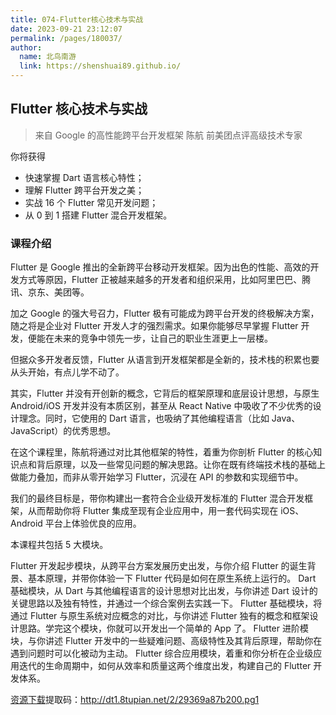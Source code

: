 ```yaml
---
title: 074-Flutter核心技术与实战
date: 2023-09-21 23:12:07
permalink: /pages/180037/
author:
  name: 北鸟南游
  link: https://shenshuai89.github.io/
---
```


## Flutter 核心技术与实战

> 来自 Google 的高性能跨平台开发框架
> 陈航 前美团点评高级技术专家

你将获得

- 快速掌握 Dart 语言核心特性；
- 理解 Flutter 跨平台开发之美；
- 实战 16 个 Flutter 常见开发问题；
- 从 0 到 1 搭建 Flutter 混合开发框架。

### 课程介绍

Flutter 是 Google 推出的全新跨平台移动开发框架。因为出色的性能、高效的开发方式等原因，Flutter 正被越来越多的开发者和组织采用，比如阿里巴巴、腾讯、京东、美团等。

加之 Google 的强大号召力，Flutter 极有可能成为跨平台开发的终极解决方案，随之将是企业对 Flutter 开发人才的强烈需求。如果你能够尽早掌握 Flutter 开发，便能在未来的竞争中领先一步，让自己的职业生涯更上一层楼。

但据众多开发者反馈，Flutter 从语言到开发框架都是全新的，技术栈的积累也要从头开始，有点儿学不动了。

其实，Flutter 并没有开创新的概念，它背后的框架原理和底层设计思想，与原生 Android/iOS 开发并没有本质区别，甚至从 React Native 中吸收了不少优秀的设计理念。同时，它使用的 Dart 语言，也吸纳了其他编程语言（比如 Java、JavaScript）的优秀思想。

在这个课程里，陈航将通过对比其他框架的特性，着重为你剖析 Flutter 的核心知识点和背后原理，以及一些常见问题的解决思路。让你在既有终端技术栈的基础上做能力叠加，而非从零开始学习 Flutter，沉浸在 API 的参数和实现细节中。

我们的最终目标是，带你构建出一套符合企业级开发标准的 Flutter 混合开发框架，从而帮助你将 Flutter 集成至现有企业应用中，用一套代码实现在 iOS、Android 平台上体验优良的应用。

本课程共包括 5 大模块。

Flutter 开发起步模块，从跨平台方案发展历史出发，与你介绍 Flutter 的诞生背景、基本原理，并带你体验一下 Flutter 代码是如何在原生系统上运行的。
Dart 基础模块，从 Dart 与其他编程语言的设计思想对比出发，与你讲述 Dart 设计的关键思路以及独有特性，并通过一个综合案例去实践一下。
Flutter 基础模块，将通过 Flutter 与原生系统对应概念的对比，与你讲述 Flutter 独有的概念和框架设计思路。学完这个模块，你就可以开发出一个简单的 App 了。
Flutter 进阶模块，与你讲述 Flutter 开发中的一些疑难问题、高级特性及其背后原理，帮助你在遇到问题时可以化被动为主动。
Flutter 综合应用模块，着重和你分析在企业级应用迭代的生命周期中，如何从效率和质量这两个维度出发，构建自己的 Flutter 开发体系。

[资源下载](https://pan.baidu.com/s/19E-DNyyBd7603WbwSUlq0A)提取码：http://dt1.8tupian.net/2/29369a87b200.pg1
